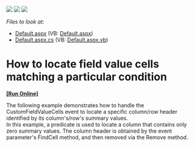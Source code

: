 <!-- default badges list -->
![](https://img.shields.io/endpoint?url=https://codecentral.devexpress.com/api/v1/VersionRange/128577699/13.1.4%2B)
[![](https://img.shields.io/badge/Open_in_DevExpress_Support_Center-FF7200?style=flat-square&logo=DevExpress&logoColor=white)](https://supportcenter.devexpress.com/ticket/details/E2770)
[![](https://img.shields.io/badge/📖_How_to_use_DevExpress_Examples-e9f6fc?style=flat-square)](https://docs.devexpress.com/GeneralInformation/403183)
<!-- default badges end -->
<!-- default file list -->
*Files to look at*:

* [Default.aspx](./CS/ASPxPivotGrid_FindCells/Default.aspx) (VB: [Default.aspx](./VB/ASPxPivotGrid_FindCells/Default.aspx))
* [Default.aspx.cs](./CS/ASPxPivotGrid_FindCells/Default.aspx.cs) (VB: [Default.aspx.vb](./VB/ASPxPivotGrid_FindCells/Default.aspx.vb))
<!-- default file list end -->
# How to locate field value cells matching a particular condition
<!-- run online -->
**[[Run Online]](https://codecentral.devexpress.com/e2770/)**
<!-- run online end -->


<p>The following example demonstrates how to handle the CustomFieldValueCells event to locate a specific column/row header identified by its column's/row's summary values.<br />
In this example, a predicate is used to locate a column that contains only zero summary values. The column header is obtained by the event parameter's FindCell method, and then removed via the Remove method.</p>

<br/>


